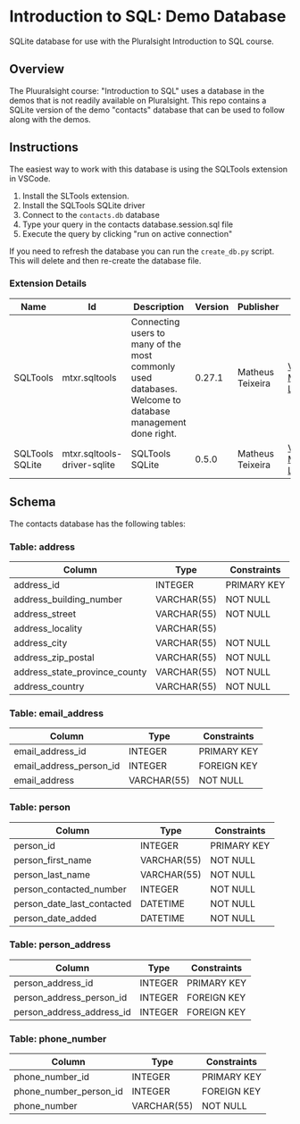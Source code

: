 # Introduction to SQL: Demo Database
SQLite database for use with the Pluralsight Introduction to SQL course.

## Overview

The Pluuralsight course: "Introduction to SQL" uses a database in the demos
that is not readily available on Pluralsight. This repo contains a SQLite
version of the demo "contacts" database that can be used to follow along with
the demos. 

## Instructions

The easiest way to work with this database is using the SQLTools extension in
VSCode. 

1. Install the SLTools extension.
1. Install the SQLTools SQLite driver
1. Connect to the `contacts.db` database
1. Type your query in the contacts database.session.sql file
1. Execute the query by clicking "run on active connection" 

If you need to refresh the database you can run the `create_db.py` script. This 
will delete and then re-create the database file. 


### Extension Details

| Name | Id | Description | Version | Publisher | Link |
| ---- | -- | ----------- | ------- | --------- | ---- |
| SQLTools | mtxr.sqltools | Connecting users to many of the most commonly used databases. Welcome to database management done right. | 0.27.1 | Matheus Teixeira | [VS Marketplace Link](https://marketplace.visualstudio.com/items?itemName=mtxr.sqltools) |
| SQLTools SQLite | mtxr.sqltools-driver-sqlite | SQLTools SQLite | 0.5.0 | Matheus Teixeira | [VS Marketplace Link](https://marketplace.visualstudio.com/items?itemName=mtxr.sqltools-driver-sqlite) |

## Schema

The contacts database has the following tables:

### Table: address

| Column | Type | Constraints |
| ------ | ---- | ----------- |
| address_id | INTEGER | PRIMARY KEY |
| address_building_number | VARCHAR(55) | NOT NULL |
| address_street | VARCHAR(55) | NOT NULL |
| address_locality | VARCHAR(55) | |
| address_city | VARCHAR(55) | NOT NULL |
| address_zip_postal | VARCHAR(55) | NOT NULL |
| address_state_province_county | VARCHAR(55) | NOT NULL |
| address_country | VARCHAR(55) | NOT NULL |

### Table: email_address
| Column | Type | Constraints |
| ------ | ---- | ----------- |
| email_address_id | INTEGER | PRIMARY KEY |
| email_address_person_id | INTEGER | FOREIGN KEY |
| email_address | VARCHAR(55) | NOT NULL |

### Table: person
| Column | Type | Constraints |
| ------ | ---- | ----------- |
| person_id | INTEGER | PRIMARY KEY | 
| person_first_name | VARCHAR(55) | NOT NULL |	
| person_last_name | VARCHAR(55) | NOT NULL |	
| person_contacted_number | INTEGER | NOT NULL |
| person_date_last_contacted | DATETIME | NOT NULL |
| person_date_added | DATETIME | NOT NULL |

### Table: person_address
| Column | Type | Constraints |
| ------ | ---- | ----------- |
| person_address_id | INTEGER | PRIMARY KEY |	
| person_address_person_id | INTEGER | FOREIGN KEY |
| person_address_address_id | INTEGER | FOREIGN KEY |

### Table: phone_number
| Column | Type | Constraints |
| ------ | ---- | ----------- |
| phone_number_id | INTEGER | PRIMARY KEY |
| phone_number_person_id | INTEGER | FOREIGN KEY |
| phone_number | VARCHAR(55) | NOT NULL |